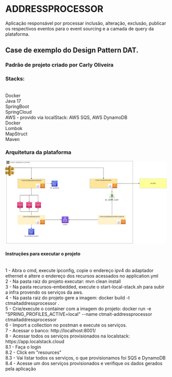 # <h1>ADDRESSPROCESSOR</h1>

<p>Aplicação responsável por processar inclusão, alteração, exclusão, publicar os respectivos eventos para o event sourcing e a camada de query
da plataforma.</p>

<h2><p>Case de exemplo do Design Pattern DAT.</p></h2>

<h3><p>Padrão de projeto criado por Carly Oliveira</p></h3>

<h3><p>Stacks:</p></h3>
</br>
Docker
</br>
Java 17
</br>
SpringBoot
</br>
SpringCloud
</br>
AWS - provido via localStack: AWS SQS, AWS DynamoDB
</br>
Docker
</br>
Lombok
</br>
MapStruct
</br>
Maven
</br>

<h3>Arquitetura da plataforma</h3>

![](ctmait-platform-address.png)
<h4><p> Instruções para executar o projeto</p></h4>
</br>
1 - Abra o cmd, execute ipconfig, copie o endereço ipv4 do adaptador ethernet e 
altere o endereço dos recursos acessados no application.yml
</br>
2 - Na pasta raiz do projeto executar: mvn clean install
</br>
3 - Na pasta recursos-embedded, execute o start-local-stack.sh para subir
a infra provendo os serviços da aws.
</br>
4 - Na pasta raiz do projeto gere a imagem: docker build  -t ctmaitaddressprocessor .
</br>
5 - Crie/execute o container com a imagem do projeto: docker run -e "SPRING_PROFILES_ACTIVE=local" --name ctmait-addressprocessor ctmaitaddressprocessor
</br>
6 - Import a collection no postman e execute os serviços.
</br>
7 - Acessar o banco: http://localhost:8001/
</br>
8 - Acessar todos os serviços provisionados na localstack: https://app.localstack.cloud
</br>
8.1 - Faça o login
</br>
8.2 - Click em "resources"
</br>
8.3 - Vai listar todos os serviços, o que provisionamos foi SQS e DynamoDB
</br>
8.4 - Acesse um dos serviços provisionados e verifique os dados gerados pela aplicação